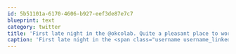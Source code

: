 ```yaml
---
id: 5b51101a-6170-4606-b927-eef3de87e7c7
blueprint: text
category: twitter
title: 'First late night in the @okcolab. Quite a pleasant place to work.'
caption: 'First late night in the <span class="username username_linked">@<a href="https://twitter.com/okcolab" title="Okanagan coLab">okcolab</a></span>. Quite a pleasant place to work.'
---
```

